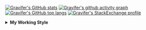 <!--
**Gravifer/Gravifer** is a ✨ _special_ ✨ repository because its `README.md` (this file) appears on your GitHub profile.

Here are some ideas to get you started:

- 🔭 I’m currently working on ...
- 🌱 I’m currently learning ...
- 👯 I’m looking to collaborate on ...
- 🤔 I’m looking for help with ...
- 💬 Ask me about ...
- 📫 How to reach me: ...
- 😄 Pronouns: ...
- ⚡ Fun fact: ...
-->

<!-- ![Metrics](https://github.com/my-github-user/my-github-user/blob/main/github-metrics.svg) -->

<!-- [![Gravifer's GitHub Streak](https://github-readme-streak-stats.herokuapp.com/?user=Gravifer&theme=default&background=ffffff0a&border=00000000&stroke=80808080&currStreakNum=808080&sideNums=808080&sideLabels=808080&dates=808080)](https://github.com/DenverCoder1/github-readme-streak-stats) -->
<!-- [![Contribution Stats](https://github-contribution-stats.vercel.app/api/?username=Gravifer)](https://github.com/LordDashMe/github-contribution-stats/)  -->
[![Gravifer's GitHub stats](https://github-readme-stats.vercel.app/api?username=Gravifer&theme=default&bg_color=ffffff0a&text_color=808080&hide_border=true&show_icons=true&count_private=true)](https://github.com/anuraghazra/github-readme-stats)
[![Gravifer's github activity graph](https://activity-graph.herokuapp.com/graph?username=Gravifer&bg_color=ffffff0a&color=3080ed&line=5094f0&point=4d72f2&hide_border=true)](https://github.com/ashutosh00710/github-readme-activity-graph)
[![Gravifer's GitHub top langs](https://github-readme-stats.vercel.app/api/top-langs/?username=Gravifer&theme=default&bg_color=ffffff0a&text_color=808080&hide_border=true&show_icons=true&count_private=true&layout=compact)](https://github.com/anuraghazra/github-readme-stats)
[![Gravifer's StackExchange profile](https://stackexchange.com/users/flair/18316138.png?theme=clean)](https://mathematica.stackexchange.com/users/72025)
<!-- [![Visitors](https://visitor-badge.glitch.me/badge?page_id=Gravifer.Gravifer)](https://github.com/Gravifer/) -->

<details>
  <summary>
    <strong>My Working Style</strong><!--<a href="https://wakatime.com/badge/github/Gravifer/Gravifer"><img src="https://wakatime.com/badge/github/Gravifer/Gravifer.svg" alt="time tracker"></a>-->
  </summary>

[![time tracker](https://wakatime.com/badge/github/Gravifer/Gravifer.svg)](https://wakatime.com/badge/github/Gravifer/Gravifer)
<!--START_SECTION:waka-->
![Profile Views](http://img.shields.io/badge/Profile%20Views-39-blue)

![Lines of code](https://img.shields.io/badge/From%20Hello%20World%20I%27ve%20Written-958150%20lines%20of%20code-blue)

**I'm an Early 🐤** 

```text
🌞 Morning    35 commits     █████░░░░░░░░░░░░░░░░░░░░   19.77% 
🌆 Daytime    81 commits     ███████████░░░░░░░░░░░░░░   45.76% 
🌃 Evening    45 commits     ██████░░░░░░░░░░░░░░░░░░░   25.42% 
🌙 Night      16 commits     ██░░░░░░░░░░░░░░░░░░░░░░░   9.04%

```


📊 **This Week I Spent My Time On** 

```text
💬 Programming Languages: 
Other                    13 hrs 22 mins      ████████████░░░░░░░░░░░░░   48.72% 
Browsing                 13 hrs 21 mins      ████████████░░░░░░░░░░░░░   48.65% 
Markdown                 33 mins             ░░░░░░░░░░░░░░░░░░░░░░░░░   2.05% 
Wolfram                  6 mins              ░░░░░░░░░░░░░░░░░░░░░░░░░   0.37% 
XML                      3 mins              ░░░░░░░░░░░░░░░░░░░░░░░░░   0.2%

🔥 Editors: 
Browser                  14 hrs 24 mins      █████████████░░░░░░░░░░░░   52.46% 
Word                     11 hrs 26 mins      ██████████░░░░░░░░░░░░░░░   41.68% 
VS Code                  57 mins             █░░░░░░░░░░░░░░░░░░░░░░░░   3.5% 
Excel                    23 mins             ░░░░░░░░░░░░░░░░░░░░░░░░░   1.43% 
Powerpoint               15 mins             ░░░░░░░░░░░░░░░░░░░░░░░░░   0.92%

🐱‍💻 Projects: 
queue-sdp                14 hrs 30 mins      █████████████░░░░░░░░░░░░   52.83% 
Unknown Project          12 hrs 56 mins      ███████████░░░░░░░░░░░░░░   47.17%

💻 Operating System: 
Windows                  27 hrs 27 mins      █████████████████████████   100.0%

```

**I Mostly Code in Mathematica** 

```text
Mathematica              7 repos             █████████████░░░░░░░░░░░░   53.85% 
TeX                      2 repos             ███░░░░░░░░░░░░░░░░░░░░░░   15.38% 
MATLAB                   2 repos             ███░░░░░░░░░░░░░░░░░░░░░░   15.38% 
Assembly                 1 repo              ██░░░░░░░░░░░░░░░░░░░░░░░   7.69% 
Python                   1 repo              ██░░░░░░░░░░░░░░░░░░░░░░░   7.69%

```



<!--END_SECTION:waka-->
</details>
